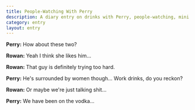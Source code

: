 ```yaml
---
title: People-Watching With Perry
description: A diary entry on drinks with Perry, people-watching, mini pub-crawls, and Polish vodka
category: entry
layout: entry
---
```


**Perry:** How about these two?

**Rowan:** Yeah I think she likes him&hellip;

**Rowan:** That guy is definitely trying too hard.

**Perry:** He's surrounded by women though&hellip; Work drinks, do you reckon?

**Rowan:** Or maybe we're just talking shit&hellip;

**Perry:** We have been on the vodka&hellip;
